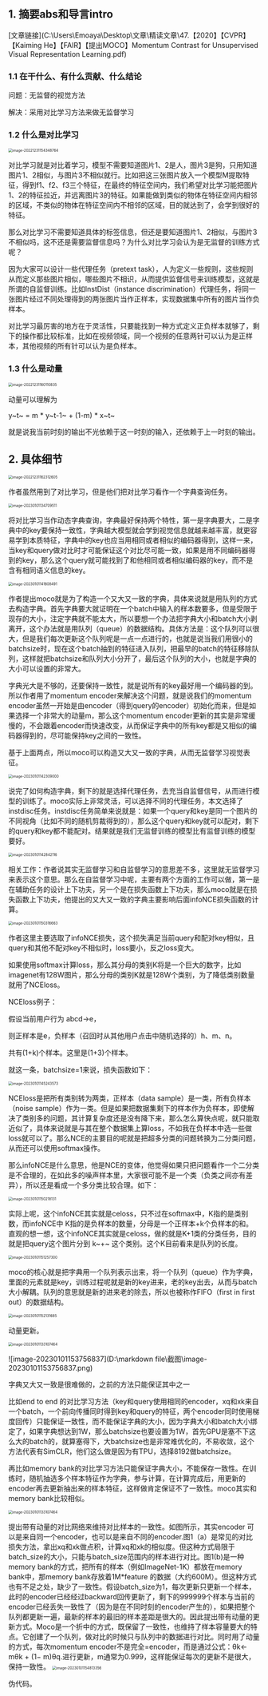 ## 1. 摘要abs和导言intro

[文章链接](C:\Users\Emoaya\Desktop\文章\精读文章\47.【2020】【CVPR】【Kaiming He】【FAIR】【提出MOCO】Momentum Contrast for Unsupervised Visual Representation Learning.pdf)

### 1.1 在干什么、有什么贡献、什么结论

问题：无监督的视觉方法

解决：采用对比学习方法来做无监督学习

### 1.2 什么是对比学习

<img src="D:\markdown file\截图\image-20221231154348764.png" alt="image-20221231154348764" style="zoom:50%;" />

对比学习就是对比着学习，模型不需要知道图片1、2是人，图片3是狗，只用知道图片1、2相似，与图片3不相似就行。比如把这三张图片放入一个模型M提取特征，得到f1、f2、f3三个特征，在最终的特征空间内，我们希望对比学习能把图片1、2的特征拉近，并远离图片3的特征。如果能做到类似的物体在特征空间内相邻的区域，不类似的物体在特征空间内不相邻的区域，目的就达到了，会学到很好的特征。

那么对比学习不需要知道具体的标签信息，但还是要知道图片1、2相似，与图片3不相似吗，这不还是需要监督信息吗？为什么对比学习会认为是无监督的训练方式呢？

因为大家可以设计一些代理任务（pretext task），人为定义一些规则，这些规则从而定义那些图片相似，哪些图片不相识，从而提供监督信号来训练模型，这就是所谓的自监督训练。比如InstDist（instance discrimination）代理任务，将同一张图片经过不同处理得到的两张图片当作正样本，实现数据集中所有的图片当作负样本。

对比学习最厉害的地方在于灵活性，只要能找到一种方式定义正负样本就够了，剩下的操作都比较标准，比如在视频领域，同一个视频的任意两针可以认为是正样本，其他视频的所有针可以认为是负样本。

### 1.3 什么是动量

<img src="D:\markdown file\截图\image-20221231160110835.png" alt="image-20221231160110835" style="zoom:50%;" />

动量可以理解为

y~t~ = m * y~t-1~ + (1-m) * x~t~

就是说我当前时刻的输出不光依赖于这一时刻的输入，还依赖于上一时刻的输出。

## 2. 具体细节

<img src="D:\markdown file\截图\image-20221231162312605.png" alt="image-20221231162312605" style="zoom:50%;" />

作者虽然用到了对比学习，但是他们把对比学习看作一个字典查询任务。

<img src="D:\markdown file\截图\image-20230101134709511.png" alt="image-20230101134709511" style="zoom:50%;" />

将对比学习当作动态字典查询，字典最好保持两个特性，第一是字典要大，二是字典中的key要保持一致性，字典越大模型就会学到视觉信息就越来越丰富，就更容易学到本质特征，字典中的key也应当用相同或者相似的编码器得到，这样一来，当key和query做对比时才可能保证这个对比尽可能一致，如果是用不同编码器得到的key，那么这个query就可能找到了和他相同或者相似编码器的key，而不是含有相同语义信息的key。

<img src="D:\markdown file\截图\image-20230101141608491.png" alt="image-20230101141608491" style="zoom:50%;" />

作者提出moco就是为了构造一个又大又一致的字典，具体来说就是用队列的方式去构造字典。首先字典要大就证明在一个batch中输入的样本数要多，但是受限于现存的大小，注定字典就不能太大，所以要想一个办法把字典大小和batch大小剥离开，这个办法就是用队列（queue）的数据结构。具体方法是：这个队列可以很大，但是我们每次更新这个队列呢是一点一点进行的，也就是说当我们用很小的batchsize时，现在这个batch抽到的特征进入队列，把最早的batch的特征移除队列，这样就把batchsize和队列大小分开了，最后这个队列的大小，也就是字典的大小可以设置的非常大。

字典光大是不够的，还要保持一致性，就是说所有的key最好用一个编码器的到。所以作者用了momentum encoder来解决这个问题，就是说我们的momentum encoder虽然一开始是由encoder（得到query的encoder）初始化而来，但是如果选择一个非常大的动量m，那么这个momentum encoder更新的其实是非常缓慢的，不会跟着encoder而快速改变，从而保证字典中的所有key都是又相似的编码器得到的，尽可能保持key之间的一致性。

基于上面两点，所以moco可以构造又大又一致的字典，从而无监督学习视觉表征。

<img src="D:\markdown file\截图\image-20230101142309000.png" alt="image-20230101142309000" style="zoom:50%;" />

说完了如何构造字典，剩下的就是选择代理任务，去充当自监督信号，从而进行模型的训练了。moco实际上非常灵活，可以选择不同的代理任务，本文选择了instdisc任务。instdisc任务简单来说就是：如果一个query和key是同一个图片的不同视角（比如不同的随机剪裁得到的），那么这个query和key就可以配对，剩下的query和key都不能配对。结果就是我们无监督训练的模型比有监督训练的模型要好。

<img src="D:\markdown file\截图\image-20230101142842116.png" alt="image-20230101142842116" style="zoom:50%;" />

相关工作：作者说其实无监督学习和自监督学习的意思差不多，这里就无监督学习来表示这个意思。那么在自监督学习中呢，主要有两个方面的工作可以做，第一是在辅助任务的设计上下功夫，另一个是在损失函数上下功夫，那么moco就是在损失函数上下功夫，他提出的又大又一致的字典主要影响后面infoNCE损失函数的计算。

<img src="D:\markdown file\截图\image-20230101150316663.png" alt="image-20230101150316663" style="zoom:50%;" />

作者这里主要选取了infoNCE损失，这个损失满足当前query和配对key相似，且query和其他不配对key不相似时，loss要小，反之loss变大。

如果使用softmax计算loss，那么其分母的类别K将是一个巨大的数字，比如imagenet有128W图片，那么分母的类别K就是128W个类别，为了降低类别数量就用了NCEloss。

NCEloss例子：

假设当前用户行为 abcd->e，

则正样本是e，负样本（召回时从其他用户点击中随机选择的）h、m、n。

共有(1+k)个样本。这里是(1+3)个样本。

就这一条，batchsize=1来说，损失函数如下：

<img src="D:\markdown file\截图\image-20230101145243573.png" alt="image-20230101145243573" style="zoom:50%;" />

NCEloss是把所有类别转为两类，正样本（data sample）是一类，所有负样本（noise sample）作为一类。但是如果把数据集剩下的样本作为负样本，即使解决了类别多的问题，其计算复杂度还是没有降下来，那么怎么算快点呢，就只能取近似了，具体来说就是与其在整个数据集上算loss，不如我在负样本中选一些做loss就可以了。那么NCE的主要目的呢就是把超多分类的问题转换为二分类问题，从而还可以使用softmax操作。

那么infoNCE是什么意思，他是NCE的变体，他觉得如果只把问题看作一个二分类是不合理的，在如此多的噪声样本里，大家很可能不是一个类（负类之间亦有差异），所以还是看成一个多分类比较合理。如下：

<img src="D:\markdown file\截图\image-20230101150218131.png" alt="image-20230101150218131" style="zoom:50%;" />

实际上呢，这个infoNCE其实就是celoss，只不过在softmax中，K指的是类别数，而infoNCE中 K指的是负样本的数量，分母是一个正样本+k个负样本的和。直观的想一想，这个infoNCE其实就是celoss，做的就是K+1类的分类任务，目的就是把query这个图片分到 k~+~ 这个类别。这个K目前看来是队列的长度。

<img src="D:\markdown file\截图\image-20230101151257300.png" alt="image-20230101151257300" style="zoom:50%;" />

moco的核心就是把字典用一个队列表示出来，将一个队列（queue）作为字典，里面的元素就是key，训练过程呢就是新的key进来，老的key出去，从而与batch大小解耦。队列的意思就是新的进来老的除去，所以也被称作FIFO（first in first out）的数据结构。

<img src="D:\markdown file\截图\image-20230101152131685.png" alt="image-20230101152131685" style="zoom:50%;" />

动量更新。

<img src="D:\markdown file\截图\image-20230101133107464.png" alt="image-20230101133107464" style="zoom:50%;" />

![image-20230101153756837](D:\markdown file\截图\image-20230101153756837.png)

字典又大又一致是很难做的，之前的方法只能保证其中之一

比如end to end 的对比学习方法（key和query使用相同的encoder，xq和xk来自一个batch，一个前向传播同时得到key和query的特征，两个encoder同时使用梯度回传）只能保证一致性，而不能保证字典的大小，因为字典大小和batch大小绑定了，如果字典想达到1W，那么batchsize也要设置为1W，首先GPU是塞不下这么大的batch的，就算塞得下，大batchsize也是非常难优化的，不易收敛，这个方法代表有SimCLR，他们这么做是因为有TPU，选择8192做batchsize。

再比如memory bank的对比学习方法只能保证字典大小，不能保存一致性。在训练时，随机抽选多个样本特征作为字典，参与计算，在计算完成后，用更新的encoder再去更新抽出来的样本特征，这样做肯定保证不了一致性。moco其实和memory bank比较相似。

<img src="D:\markdown file\截图\image-20230101133107464.png" alt="image-20230101133107464" style="zoom:50%;" />

提出带有动量的对比网络来维持对比样本的一致性。如图所示，其实encoder 可以是来自同一个encoder，也可以是来自不同的encoder.图1（a）是常见的对比损失方法，拿出xq和xk做点积，计算xq和xk的相似度。但这种方式局限于batch_size的大小，只能与batch_size范围内的样本进行对比。图1(b)是一种memory bank的方式，把所有的样本（例如ImageNet-1K）都放在memory bank中，那memory bank存放着1M*feature 的数据（大约600M）。但这种方式也有不足之处，缺少了一致性。假设batch_size为1，每次更新只更新一个样本，此时的encoder已经经过backward回传更新了，剩下的999999个样本与当前的encoder已经丢失一致性了（因为是在不同时刻的encoder产生的），如果把整个队列都更新一遍，最新的样本的最旧的样本差距是很大的。因此提出带有动量的更新方式。Moco是一个折中的方式，既保留了一致性，也维持了样本容量要大的特点。它创建了一个队列，做对比的时候只与队列中的数据进行对比。同时用了动量的方式，每次momentum encoder不是完全=encoder，而是通过公式：θk← mθk + (1− m)θq.进行更新，m通常为0.999，这样能保证每次的更新不是很大，保持一致性。
<img src="D:\markdown file\截图\image-20230101154813356.png" alt="image-20230101154813356" style="zoom:50%;" />

伪代码。
